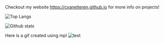 Checkout my website https://cvanelteren.github.io for more info on projects!
<!--
- 👋 Hi, I’m @cvanelteren
- 👀 I’m interested in ...
- 🌱 I’m currently learning ...
- 💞️ I’m looking to collaborate on ...
- 📫 How to reach me ...
cvanelteren/cvanelteren is a ✨ special ✨ repository because its `README.md` (this file) appears on your GitHub profile.
You can click the Preview link to take a look at your changes.
--->
![Top Langs](https://github-readme-stats.vercel.app/api/top-langs/?username=cvanelteren&hide_progress=true&layout=donut&hide=HTML,openedge,shell,jupyter-notebook)

 ![Github stats](https://github-readme-stats.vercel.app/api?username=cvanelteren&theme=buefy&show_icons=true&count_private=false)
 
<!--  ![Top Languages Card](https://github-readme-stats.vercel.app/api/top-langs/?username=cvanelteren) -->

Here is a gif created using mpl
![test](https://user-images.githubusercontent.com/19485143/191516008-746f5803-de17-41e7-85ac-6c2cc83fcaaf.gif)
